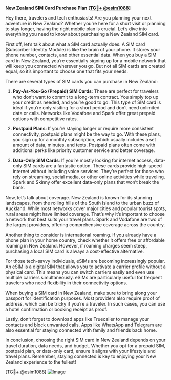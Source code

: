 **New Zealand SIM Card Purchase Plan [[TG💪+ @esim1088](https://t.me/s/esim1088)]**

Hey there, travelers and tech enthusiasts! Are you planning your next adventure in New Zealand? Whether you're here for a short visit or planning to stay longer, having the right mobile plan is crucial. Let’s dive into everything you need to know about purchasing a New Zealand SIM card.

First off, let’s talk about what a SIM card actually does. A SIM card (Subscriber Identity Module) is like the brain of your phone. It stores your phone number, contacts, and other essential data. When you buy a SIM card in New Zealand, you’re essentially signing up for a mobile network that will keep you connected wherever you go. But not all SIM cards are created equal, so it’s important to choose one that fits your needs.

There are several types of SIM cards you can purchase in New Zealand:

1. **Pay-As-You-Go (Prepaid) SIM Cards**: These are perfect for travelers who don’t want to commit to a long-term contract. You simply top up your credit as needed, and you’re good to go. This type of SIM card is ideal if you’re only visiting for a short period and don’t need unlimited data or calls. Networks like Vodafone and Spark offer great prepaid options with competitive rates.

2. **Postpaid Plans**: If you’re staying longer or require more consistent connectivity, postpaid plans might be the way to go. With these plans, you sign up for a monthly subscription, which usually includes a set amount of data, minutes, and texts. Postpaid plans often come with additional perks like priority customer service and better coverage.

3. **Data-Only SIM Cards**: If you’re mostly looking for internet access, data-only SIM cards are a fantastic option. These cards provide high-speed internet without including voice services. They’re perfect for those who rely on streaming, social media, or other online activities while traveling. Spark and Skinny offer excellent data-only plans that won’t break the bank.

Now, let’s talk about coverage. New Zealand is known for its stunning landscapes, from the rolling hills of the South Island to the urban buzz of Auckland. While most networks cover major cities and popular tourist spots, rural areas might have limited coverage. That’s why it’s important to choose a network that best suits your travel plans. Spark and Vodafone are two of the largest providers, offering comprehensive coverage across the country.

Another thing to consider is international roaming. If you already have a phone plan in your home country, check whether it offers free or affordable roaming in New Zealand. However, if roaming charges seem steep, purchasing a local SIM card is always a cost-effective alternative.

For those tech-savvy individuals, eSIMs are becoming increasingly popular. An eSIM is a digital SIM that allows you to activate a carrier profile without a physical card. This means you can switch carriers easily and even use multiple carriers simultaneously. eSIMs are particularly useful for frequent travelers who need flexibility in their connectivity options.

When buying a SIM card in New Zealand, make sure to bring along your passport for identification purposes. Most providers also require proof of address, which can be tricky if you’re a traveler. In such cases, you can use a hotel confirmation or booking receipt as proof.

Lastly, don’t forget to download apps like Truecaller to manage your contacts and block unwanted calls. Apps like WhatsApp and Telegram are also essential for staying connected with family and friends back home.

In conclusion, choosing the right SIM card in New Zealand depends on your travel duration, data needs, and budget. Whether you opt for a prepaid SIM, postpaid plan, or data-only card, ensure it aligns with your lifestyle and travel plans. Remember, staying connected is key to enjoying your New Zealand experience to the fullest!

[[TG💪+ @esim1088](https://t.me/s/esim1088)] ![Image](https://i.postimg.cc/Y0z9fWf4/image.png)